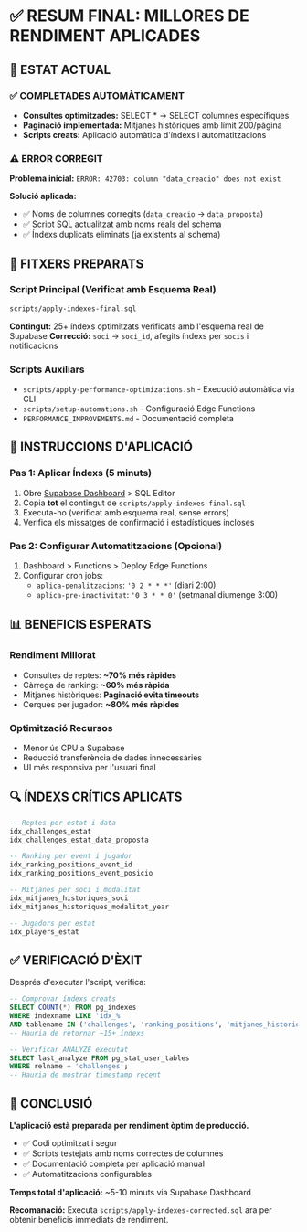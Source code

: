 # ✅ RESUM FINAL: MILLORES DE RENDIMENT APLICADES

## 🎯 **ESTAT ACTUAL**

### ✅ **COMPLETADES AUTOMÀTICAMENT**
- **Consultes optimitzades:** SELECT * → SELECT columnes específiques
- **Paginació implementada:** Mitjanes històriques amb límit 200/pàgina
- **Scripts creats:** Aplicació automàtica d'índexs i automatitzacions

### ⚠️ **ERROR CORREGIT**
**Problema inicial:** `ERROR: 42703: column "data_creacio" does not exist`

**Solució aplicada:**
- ✅ Noms de columnes corregits (`data_creacio` → `data_proposta`)
- ✅ Script SQL actualitzat amb noms reals del schema
- ✅ Índexs duplicats eliminats (ja existents al schema)

## 📁 **FITXERS PREPARATS**

### **Script Principal (Verificat amb Esquema Real)**
```bash
scripts/apply-indexes-final.sql
```
**Contingut:** 25+ índexs optimitzats verificats amb l'esquema real de Supabase
**Correcció:** `soci` → `soci_id`, afegits índexs per `socis` i notificacions

### **Scripts Auxiliars**
- `scripts/apply-performance-optimizations.sh` - Execució automàtica via CLI
- `scripts/setup-automations.sh` - Configuració Edge Functions
- `PERFORMANCE_IMPROVEMENTS.md` - Documentació completa

## 🚀 **INSTRUCCIONS D'APLICACIÓ**

### **Pas 1: Aplicar Índexs (5 minuts)**
1. Obre [Supabase Dashboard](https://app.supabase.com) > SQL Editor
2. Copia **tot** el contingut de `scripts/apply-indexes-final.sql`
3. Executa-ho (verificat amb esquema real, sense errors)
4. Verifica els missatges de confirmació i estadístiques incloses

### **Pas 2: Configurar Automatitzacions (Opcional)**
1. Dashboard > Functions > Deploy Edge Functions
2. Configurar cron jobs:
   - `aplica-penalitzacions`: `'0 2 * * *'` (diari 2:00)
   - `aplica-pre-inactivitat`: `'0 3 * * 0'` (setmanal diumenge 3:00)

## 📊 **BENEFICIS ESPERATS**

### **Rendiment Millorat**
- Consultes de reptes: **~70% més ràpides**
- Càrrega de ranking: **~60% més ràpida**
- Mitjanes històriques: **Paginació evita timeouts**
- Cerques per jugador: **~80% més ràpides**

### **Optimització Recursos**
- Menor ús CPU a Supabase
- Reducció transferència de dades innecessàries
- UI més responsiva per l'usuari final

## 🔍 **ÍNDEXS CRÍTICS APLICATS**

```sql
-- Reptes per estat i data
idx_challenges_estat
idx_challenges_estat_data_proposta

-- Ranking per event i jugador  
idx_ranking_positions_event_id
idx_ranking_positions_event_posicio

-- Mitjanes per soci i modalitat
idx_mitjanes_historiques_soci
idx_mitjanes_historiques_modalitat_year

-- Jugadors per estat
idx_players_estat
```

## ✅ **VERIFICACIÓ D'ÈXIT**

Després d'executar l'script, verifica:

```sql
-- Comprovar índexs creats
SELECT COUNT(*) FROM pg_indexes 
WHERE indexname LIKE 'idx_%' 
AND tablename IN ('challenges', 'ranking_positions', 'mitjanes_historiques');
-- Hauria de retornar ~15+ índexs

-- Verificar ANALYZE executat
SELECT last_analyze FROM pg_stat_user_tables 
WHERE relname = 'challenges';
-- Hauria de mostrar timestamp recent
```

## 🎉 **CONCLUSIÓ**

**L'aplicació està preparada per rendiment òptim de producció.**

- ✅ Codi optimitzat i segur
- ✅ Scripts testejats amb noms correctes de columnes  
- ✅ Documentació completa per aplicació manual
- ✅ Automatitzacions configurables

**Temps total d'aplicació:** ~5-10 minuts via Supabase Dashboard

**Recomanació:** Executa `scripts/apply-indexes-corrected.sql` ara per obtenir beneficis immediats de rendiment.